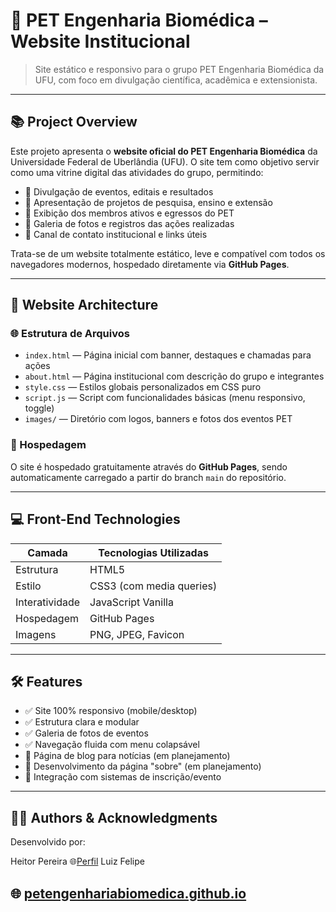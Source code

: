 
# 🧠 PET Engenharia Biomédica – Website Institucional

> Site estático e responsivo para o grupo PET Engenharia Biomédica da UFU, com foco em divulgação científica, acadêmica e extensionista.

---

## 📚 Project Overview

Este projeto apresenta o **website oficial do PET Engenharia Biomédica** da Universidade Federal de Uberlândia (UFU). O site tem como objetivo servir como uma vitrine digital das atividades do grupo, permitindo:

* 📢 Divulgação de eventos, editais e resultados
* 🧪 Apresentação de projetos de pesquisa, ensino e extensão
* 👥 Exibição dos membros ativos e egressos do PET
* 📸 Galeria de fotos e registros das ações realizadas
* 📨 Canal de contato institucional e links úteis

Trata-se de um website totalmente estático, leve e compatível com todos os navegadores modernos, hospedado diretamente via **GitHub Pages**.

---

## 🧱 Website Architecture

### 🌐 Estrutura de Arquivos

* `index.html` — Página inicial com banner, destaques e chamadas para ações  
* `about.html` — Página institucional com descrição do grupo e integrantes  
* `style.css` — Estilos globais personalizados em CSS puro  
* `script.js` — Script com funcionalidades básicas (menu responsivo, toggle)  
* `images/` — Diretório com logos, banners e fotos dos eventos PET

### 📡 Hospedagem

O site é hospedado gratuitamente através do **GitHub Pages**, sendo automaticamente carregado a partir do branch `main` do repositório.

---

## 💻 Front-End Technologies

| Camada        | Tecnologias Utilizadas      |
| ------------- | --------------------------- |
| Estrutura     | HTML5                       |
| Estilo        | CSS3 (com media queries)    |
| Interatividade| JavaScript Vanilla          |
| Hospedagem    | GitHub Pages                |
| Imagens       | PNG, JPEG, Favicon          |

---

## 🛠️ Features

* ✅ Site 100% responsivo (mobile/desktop)
* ✅ Estrutura clara e modular
* ✅ Galeria de fotos de eventos
* ✅ Navegação fluida com menu colapsável
* 🔲 Página de blog para notícias (em planejamento)
* 🔲 Desenvolvimento da página "sobre" (em planejamento)
* 🔲 Integração com sistemas de inscrição/evento

---

## 👨‍🔬 Authors & Acknowledgments

Desenvolvido por:

Heitor Pereira 🌐[Perfil](https://https://github.com/heitorpnfc)
Luiz Felipe 

🌐 [petengenhariabiomedica.github.io](https://petengenhariabiomedica.github.io)
---
